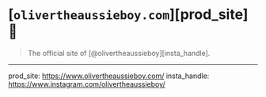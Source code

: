 # [`olivertheaussieboy.com`][prod_site] 🐾

> The official site of [@olivertheaussieboy][insta_handle].

---

prod_site: https://www.olivertheaussieboy.com/
insta_handle: https://www.instagram.com/olivertheaussieboy/

